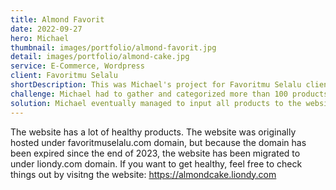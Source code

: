 ```yaml
---
title: Almond Favorit
date: 2022-09-27
hero: Michael
thumbnail: images/portfolio/almond-favorit.jpg
detail: images/portfolio/almond-cake.jpg
service: E-Commerce, Wordpress
client: Favoritmu Selalu
shortDescription: This was Michael's project for Favoritmu Selalu client. It sells very much of vegan cake, almond cake, mostly healthy foods. It has a lot of products and has its own challenge while developing it.
challenge: Michael had to gather and categorized more than 100 products. He had to display all the products because the owner of Favoritmu Selalu didn't have an admin and asked Michael to develop as well as managing the products.
solution: Michael eventually managed to input all products to the website as well as maintaining the price and also the discount coupons. The last result of the website looks very clean and easy to navigate.
---
```


The website has a lot of healthy products. The website was originally hosted under favoritmuselalu.com domain, but because the domain has been expired since the end of 2023, the website has been migrated to under liondy.com domain. 
If you want to get healthy, feel free to check things out by visitng the website: https://almondcake.liondy.com